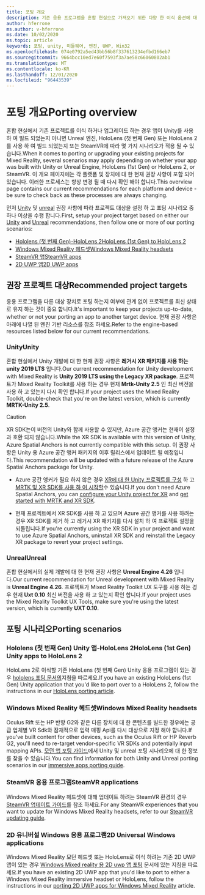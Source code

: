 ```yaml
---
title: 포팅 개요
description: 기존 응용 프로그램을 혼합 현실으로 가져오기 위한 다양 한 이식 옵션에 대 한 개요입니다.
author: hferrone
ms.author: v-hferrone
ms.date: 10/02/2020
ms.topic: article
keywords: 포팅, unity, 미들웨어, 엔진, UWP, Win32
ms.openlocfilehash: 074e0792a5ed43bb56b8f337613234efbd166eb7
ms.sourcegitcommit: 9664bcc10ed7e60f7593f3a7ae58c66060802ab1
ms.translationtype: MT
ms.contentlocale: ko-KR
ms.lasthandoff: 12/01/2020
ms.locfileid: "96443539"
---
```

# <a name="porting-overview"></a><span data-ttu-id="08059-104">포팅 개요</span><span class="sxs-lookup"><span data-stu-id="08059-104">Porting overview</span></span>

<span data-ttu-id="08059-105">혼합 현실에서 기존 프로젝트를 이식 하거나 업그레이드 하는 경우 앱이 Unity를 사용 하 여 빌드 되었는지 아니면 Unreal 엔진, HoloLens (첫 번째 Gen) 또는 HoloLens 2를 사용 하 여 빌드 되었는지 또는 SteamVR에 따라 몇 가지 시나리오가 적용 될 수 있습니다.</span><span class="sxs-lookup"><span data-stu-id="08059-105">When it comes to porting or upgrading your existing projects for Mixed Reality, several scenarios may apply depending on whether your app was built with Unity or Unreal Engine, HoloLens (1st Gen) or HoloLens 2, or SteamVR.</span></span> <span data-ttu-id="08059-106">이 개요 페이지에는 각 플랫폼 및 장치에 대 한 현재 권장 사항이 포함 되어 있습니다. 이러한 프로세스는 항상 변경 될 때 다시 확인 해야 합니다.</span><span class="sxs-lookup"><span data-stu-id="08059-106">This overview page contains our current recommendations for each platform and device - be sure to check back as these processes are always changing.</span></span>

<span data-ttu-id="08059-107">먼저 [Unity](#unity) 및 [unreal](#unreal) 권장 사항에 따라 프로젝트 대상을 설정 하 고 포팅 시나리오 중 하나 이상을 수행 합니다.</span><span class="sxs-lookup"><span data-stu-id="08059-107">First, setup your project target based on either our [Unity](#unity) and [Unreal](#unreal) recommendations, then follow one or more of our porting scenarios:</span></span>

- [<span data-ttu-id="08059-108">Hololens (첫 번째 Gen)-HoloLens 2</span><span class="sxs-lookup"><span data-stu-id="08059-108">HoloLens (1st Gen) to HoloLens 2</span></span>](#hololens-1st-gen-unity-apps-to-hololens-2)
- [<span data-ttu-id="08059-109">Windows Mixed Reality 헤드셋</span><span class="sxs-lookup"><span data-stu-id="08059-109">Windows Mixed Reality headsets</span></span>](#windows-mixed-reality-headsets)
- [<span data-ttu-id="08059-110">SteamVR 앱</span><span class="sxs-lookup"><span data-stu-id="08059-110">SteamVR apps</span></span>](#steamvr-applications)
- [<span data-ttu-id="08059-111">2D UWP 앱</span><span class="sxs-lookup"><span data-stu-id="08059-111">2D UWP apps</span></span>](#2d-universal-windows-applications)

## <a name="recommended-project-targets"></a><span data-ttu-id="08059-112">권장 프로젝트 대상</span><span class="sxs-lookup"><span data-stu-id="08059-112">Recommended project targets</span></span>

<span data-ttu-id="08059-113">응용 프로그램을 다른 대상 장치로 포팅 하는지 여부에 관계 없이 프로젝트를 최신 상태로 유지 하는 것이 중요 합니다.</span><span class="sxs-lookup"><span data-stu-id="08059-113">It's important to keep your projects up-to-date, whether or not your porting an app to another target device.</span></span> <span data-ttu-id="08059-114">현재 권장 사항은 아래에 나열 된 엔진 기반 리소스를 참조 하세요.</span><span class="sxs-lookup"><span data-stu-id="08059-114">Refer to the engine-based resources listed below for our current recommendations.</span></span>

### <a name="unity"></a><span data-ttu-id="08059-115">Unity</span><span class="sxs-lookup"><span data-stu-id="08059-115">Unity</span></span>

<span data-ttu-id="08059-116">혼합 현실에서 Unity 개발에 대 한 현재 권장 사항은 **레거시 XR 패키지를 사용 하는 unity 2019 LTS** 입니다.</span><span class="sxs-lookup"><span data-stu-id="08059-116">Our current recommendation for Unity development with Mixed Reality is **Unity 2019 LTS using the Legacy XR package**.</span></span> <span data-ttu-id="08059-117">프로젝트가 Mixed Reality Toolkit를 사용 하는 경우 현재 **Mrtk-Unity 2.5** 인 최신 버전을 사용 하 고 있는지 다시 확인 합니다.</span><span class="sxs-lookup"><span data-stu-id="08059-117">If your project uses the Mixed Reality Toolkit, double-check that you're on the latest version, which is currently **MRTK-Unity 2.5**.</span></span>

> [!CAUTION]
> <span data-ttu-id="08059-118">XR SDK는이 버전의 Unity와 함께 사용할 수 있지만, Azure 공간 앵커는 현재이 설정과 호환 되지 않습니다.</span><span class="sxs-lookup"><span data-stu-id="08059-118">While the XR SDK is available with this version of Unity, Azure Spatial Anchors is not currently compatible with this setup.</span></span> <span data-ttu-id="08059-119">이 권장 사항은 Unity 용 Azure 공간 앵커 패키지의 이후 릴리스에서 업데이트 될 예정입니다.</span><span class="sxs-lookup"><span data-stu-id="08059-119">This recommendation will be updated with a future release of the Azure Spatial Anchors package for Unity.</span></span> 
> 
> * <span data-ttu-id="08059-120">Azure 공간 앵커가 필요 하지 않은 경우 [XR에 대 한 Unity 프로젝트를 구성](https://docs.unity3d.com/Manual/configuring-project-for-xr.html) 하 고 [MRTK 및 XR SDK를 사용 하 여 시작할](https://microsoft.github.io/MixedRealityToolkit-Unity/Documentation/GettingStartedWithMRTKAndXRSDK.html)수 있습니다.</span><span class="sxs-lookup"><span data-stu-id="08059-120">If you don't need Azure Spatial Anchors, you can [configure your Unity project for XR](https://docs.unity3d.com/Manual/configuring-project-for-xr.html) and [get started with MRTK and XR SDK](https://microsoft.github.io/MixedRealityToolkit-Unity/Documentation/GettingStartedWithMRTKAndXRSDK.html).</span></span>
> 
> * <span data-ttu-id="08059-121">현재 프로젝트에서 XR SDK를 사용 하 고 있으며 Azure 공간 앵커를 사용 하려는 경우 XR SDK를 제거 하 고 레거시 XR 패키지를 다시 설치 하 여 프로젝트 설정을 되돌립니다.</span><span class="sxs-lookup"><span data-stu-id="08059-121">If you're currently using the XR SDK in your project and want to use Azure Spatial Anchors, uninstall XR SDK and reinstall the Legacy XR package to revert your project settings.</span></span>


### <a name="unreal"></a><span data-ttu-id="08059-122">Unreal</span><span class="sxs-lookup"><span data-stu-id="08059-122">Unreal</span></span> 

<span data-ttu-id="08059-123">혼합 현실에서의 실제 개발에 대 한 현재 권장 사항은 **Unreal Engine 4.26** 입니다.</span><span class="sxs-lookup"><span data-stu-id="08059-123">Our current recommendation for Unreal development with Mixed Reality is **Unreal Engine 4.26**.</span></span> <span data-ttu-id="08059-124">프로젝트가 Mixed Reality Toolkit UX 도구를 사용 하는 경우 현재 **Uxt 0.10** 최신 버전을 사용 하 고 있는지 확인 합니다.</span><span class="sxs-lookup"><span data-stu-id="08059-124">If your project uses the Mixed Reality Toolkit UX Tools, make sure you're using the latest version, which is currently **UXT 0.10**.</span></span>

## <a name="porting-scenarios"></a><span data-ttu-id="08059-125">포팅 시나리오</span><span class="sxs-lookup"><span data-stu-id="08059-125">Porting scenarios</span></span>

### <a name="hololens-1st-gen-unity-apps-to-hololens-2"></a><span data-ttu-id="08059-126">Hololens (첫 번째 Gen) Unity 앱-HoloLens 2</span><span class="sxs-lookup"><span data-stu-id="08059-126">HoloLens (1st Gen) Unity apps to HoloLens 2</span></span>

<span data-ttu-id="08059-127">HoloLens 2로 이식할 기존 HoloLens (첫 번째 Gen) Unity 응용 프로그램이 있는 경우 [hololens 포팅 문서의](../unity/mrtk-porting-guide.md)지침을 따르세요.</span><span class="sxs-lookup"><span data-stu-id="08059-127">If you have an existing HoloLens (1st Gen) Unity application that you'd like to port over to a HoloLens 2, follow the instructions in our [HoloLens porting article](../unity/mrtk-porting-guide.md).</span></span>

### <a name="windows-mixed-reality-headsets"></a><span data-ttu-id="08059-128">Windows Mixed Reality 헤드셋</span><span class="sxs-lookup"><span data-stu-id="08059-128">Windows Mixed Reality headsets</span></span>

<span data-ttu-id="08059-129">Oculus Rift 또는 HP 반향 G2와 같은 다른 장치에 대 한 콘텐츠를 빌드한 경우에는 공급 업체별 VR Sdk와 잠재적으로 입력 매핑 Api를 다시 대상으로 지정 해야 합니다.</span><span class="sxs-lookup"><span data-stu-id="08059-129">If you've built content for other devices, such as the Oculus Rift or HP Reverb G2, you'll need to re-target vendor-specific VR SDKs and potentially input mapping APIs.</span></span> <span data-ttu-id="08059-130">[모던 앱 포팅 가이드](porting-guides.md)에서 Unity 및 unreal 포팅 시나리오에 대 한 정보를 찾을 수 있습니다.</span><span class="sxs-lookup"><span data-stu-id="08059-130">You can find information for both Unity and Unreal porting scenarios in our [immersive apps porting guide](porting-guides.md).</span></span>

### <a name="steamvr-applications"></a><span data-ttu-id="08059-131">SteamVR 응용 프로그램</span><span class="sxs-lookup"><span data-stu-id="08059-131">SteamVR applications</span></span>

<span data-ttu-id="08059-132">Windows Mixed Reality 헤드셋에 대해 업데이트 하려는 SteamVR 환경의 경우 [SteamVR 업데이트 가이드](updating-your-steamvr-application-for-windows-mixed-reality.md)를 참조 하세요.</span><span class="sxs-lookup"><span data-stu-id="08059-132">For any SteamVR experiences that you want to update for Windows Mixed Reality headsets, refer to our [SteamVR updating guide](updating-your-steamvr-application-for-windows-mixed-reality.md).</span></span>

### <a name="2d-universal-windows-applications"></a><span data-ttu-id="08059-133">2D 유니버설 Windows 응용 프로그램</span><span class="sxs-lookup"><span data-stu-id="08059-133">2D Universal Windows applications</span></span>

<span data-ttu-id="08059-134">Windows Mixed Reality 모던 헤드셋 또는 HoloLens로 이식 하려는 기존 2D UWP 앱이 있는 경우 [Windows Mixed reality 용 2D uwp 앱 포팅](building-2d-apps.md) 문서에 있는 지침을 따르세요.</span><span class="sxs-lookup"><span data-stu-id="08059-134">If you have an existing 2D UWP app that you'd like to port to either a Windows Mixed Reality immersive headset or HoloLens, follow the instructions in our [porting 2D UWP apps for Windows Mixed Reality](building-2d-apps.md) article.</span></span>

